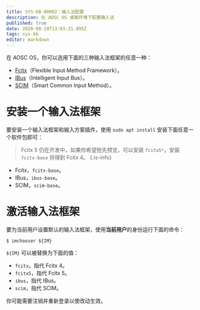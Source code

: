 ```yaml
---
title: SYS-KB-00002：输入法配置
description: 在 AOSC OS 桌面环境下配置输入法
published: true
date: 2020-08-10T13:03:21.895Z
tags: sys-kb
editor: markdown
---
```


在 AOSC OS，你可以选用下面的三种输入法框架的任意一种：

- [Fcitx](https://fcitx-im.org/)（Flexible Input Method Framework）。
- [IBus](https://github.com/ibus/ibus/wiki)（Intelligent Input Bus）。
- [SCIM](https://github.com/scim-im)（Smart Common Input Method）。

# 安装一个输入法框架

要安装一个输入法框架和输入方案插件，使用 `sudo apt install` 安装下面任意一个软件包即可：

> Fcitx 5 仍在开发中，如果你希望抢先预览，可以安装 `fcitx5*`。安装 `fcitx-base` 将得到 Fcitx 4。
{.is-info}


- Fcitx，`fcitx-base`。
- IBus，`ibus-base`。
- SCIM，`scim-base`。

# 激活输入法框架

要为当前用户设置默认的输入法框架，使用**当前用户**的身份运行下面的命令：

```
$ imchooser ${IM}
```

`${IM}` 可以被替换为下面的值：

- `fcitx`，指代 Fcitx 4。
- `fcitx5`，指代 Fcitx 5。
- `ibus`，指代 IBus。
- `scim`，指代 SCIM。

你可能需要注销并重新登录以使改动生效。
